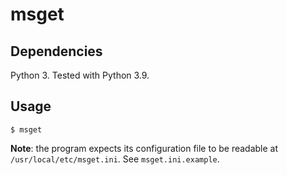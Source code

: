 # msget

## Dependencies

Python 3. Tested with Python 3.9.

## Usage

```
$ msget
```

**Note**: the program expects its configuration file to be readable at `/usr/local/etc/msget.ini`. See `msget.ini.example`.
